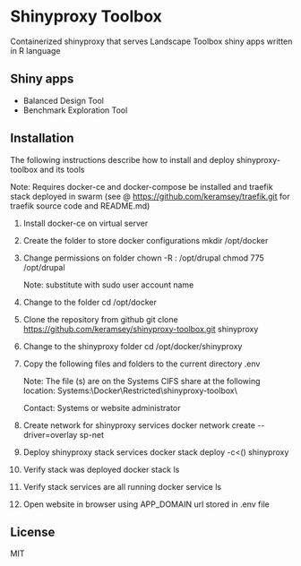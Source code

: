 # Shinyproxy Toolbox
Containerized shinyproxy that serves Landscape Toolbox shiny apps written in R language
## Shiny apps
- Balanced Design Tool
- Benchmark Exploration Tool
## Installation
The following instructions describe how to install and deploy shinyproxy-toolbox and its tools

Note: Requires docker-ce and docker-compose be installed and traefik stack deployed in swarm
(see @ https://github.com/keramsey/traefik.git for traefik source code and README.md)

1. Install docker-ce on virtual server
2. Create the folder to store docker configurations
     mkdir /opt/docker
3. Change permissions on folder
     chown -R <username>:<username> /opt/drupal
     chmod 775 /opt/drupal

     Note: substitute <username> with sudo user account name
4. Change to the folder
     cd /opt/docker
5. Clone the repository from github
     git clone https://github.com/keramsey/shinyproxy-toolbox.git shinyproxy
6. Change to the shinyproxy folder
     cd /opt/docker/shinyproxy
7. Copy the following files and folders to the current directory
     .env

     Note: The file (s) are on the Systems CIFS share at the following location:
       Systems:\Docker\Restricted\shinyproxy-toolbox\

     Contact: Systems or website administrator
8. Create network for shinyproxy services
     docker network create --driver=overlay sp-net
9. Deploy shinyproxy stack services
     docker stack deploy -c<() shinyproxy
10. Verify stack was deployed
      docker stack ls
11. Verify stack services are all running
      docker service ls
12. Open website in browser using APP_DOMAIN url stored in .env file

## License
MIT
